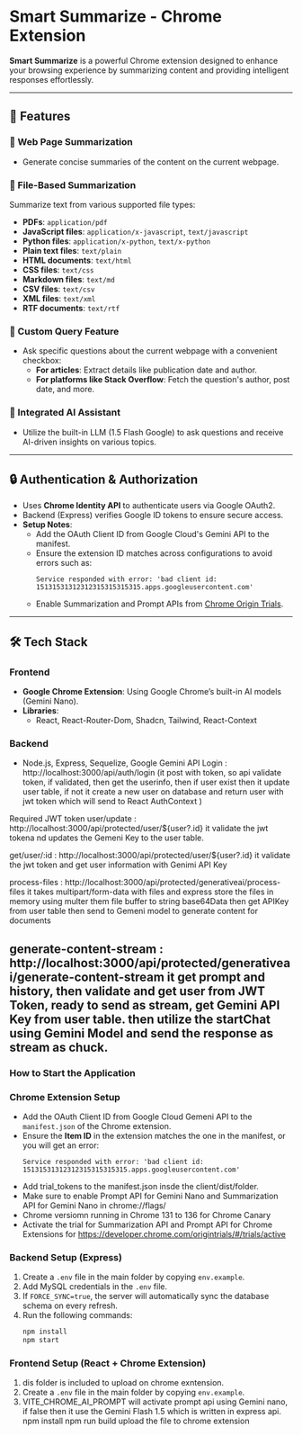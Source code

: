 # Smart Summarize - Chrome Extension

**Smart Summarize** is a powerful Chrome extension designed to enhance your browsing experience by summarizing content and providing intelligent responses effortlessly.

---

## 🚀 Features

### 🔹 Web Page Summarization
- Generate concise summaries of the content on the current webpage.

### 🔹 File-Based Summarization
Summarize text from various supported file types:
- **PDFs**: `application/pdf`
- **JavaScript files**: `application/x-javascript`, `text/javascript`
- **Python files**: `application/x-python`, `text/x-python`
- **Plain text files**: `text/plain`
- **HTML documents**: `text/html`
- **CSS files**: `text/css`
- **Markdown files**: `text/md`
- **CSV files**: `text/csv`
- **XML files**: `text/xml`
- **RTF documents**: `text/rtf`

### 🔹 Custom Query Feature
- Ask specific questions about the current webpage with a convenient checkbox:
  - **For articles**: Extract details like publication date and author.
  - **For platforms like Stack Overflow**: Fetch the question's author, post date, and more.

### 🔹 Integrated AI Assistant
- Utilize the built-in LLM (1.5 Flash Google) to ask questions and receive AI-driven insights on various topics.

---

## 🔒 Authentication & Authorization

- Uses **Chrome Identity API** to authenticate users via Google OAuth2.
- Backend (Express) verifies Google ID tokens to ensure secure access.
- **Setup Notes**:
  - Add the OAuth Client ID from Google Cloud's Gemini API to the manifest.
  - Ensure the extension ID matches across configurations to avoid errors such as:
    ```
    Service responded with error: 'bad client id: 15131531312312315315315315.apps.googleusercontent.com'
    ```
  - Enable Summarization and Prompt APIs from [Chrome Origin Trials](https://developer.chrome.com/origintrials).

---

## 🛠️ Tech Stack

### **Frontend**
- **Google Chrome Extension**: Using Google Chrome’s built-in AI models (Gemini Nano).
- **Libraries**:
  - React, React-Router-Dom, Shadcn, Tailwind, React-Context

### **Backend**
- Node.js, Express, Sequelize, Google Gemini API
Login : http://localhost:3000/api/auth/login 
(it post with token, so api validate token, if validated, then get the userinfo, then if user exist then it update user table, if not it create a new user on database and return user with jwt token which will send to React AuthContext )

Required JWT token 
user/update : http://localhost:3000/api/protected/user/${user?.id} it validate the jwt tokena nd updates the Gemeni Key to the user table. 

get/user/:id : http://localhost:3000/api/protected/user/${user?.id} it validate the jwt token and get user information with Genimi API Key

process-files : http://localhost:3000/api/protected/generativeai/process-files
it takes multipart/form-data with files and express store the files in memory using multer them file buffer to string base64Data then get APIKey from user table then send to Gemeni model to generate content for documents 

generate-content-stream : http://localhost:3000/api/protected/generativeai/generate-content-stream
it get prompt and history, then validate and get user from JWT Token, ready to send as stream, get Gemini API Key from user table. then utilize the startChat using Gemini Model and send the response as stream as chuck.
---



### How to Start the Application


### **Chrome Extension Setup**
   - Add the OAuth Client ID from Google Cloud Gemeni API to the `manifest.json` of the Chrome extension.
   - Ensure the **Item ID** in the extension matches the one in the manifest, or you will get an error:
     ```
     Service responded with error: 'bad client id: 15131531312312315315315315.apps.googleusercontent.com'
     ```
   - Add trial_tokens to the manifest.json insde the client/dist/folder.
   - Make sure to enable Prompt API for Gemini Nano and  Summarization API for Gemini Nano in chrome://flags/
   - Chrome versiomn running in Chrome 131 to 136 for Chrome Canary 
   - Activate the trial for Summarization API and Prompt API for Chrome Extensions for https://developer.chrome.com/origintrials/#/trials/active


### Backend Setup (Express)
1. Create a `.env` file in the main folder by copying `env.example`.
2. Add MySQL credentials in the `.env` file.
3. If `FORCE_SYNC=true`, the server will automatically sync the database schema on every refresh.
4. Run the following commands:
   ```bash
   npm install
   npm start
   
### Frontend Setup (React + Chrome Extension)
1. dis folder is included to upload on chrome exntension. 
2. Create a `.env` file in the main folder by copying `env.example`.
3. VITE_CHROME_AI_PROMPT will activate prompt api using Gemini nano, if false then it use the Gemini Flash 1.5 which is written in express api. 
npm install
npm run build
upload the file to chrome extension 
